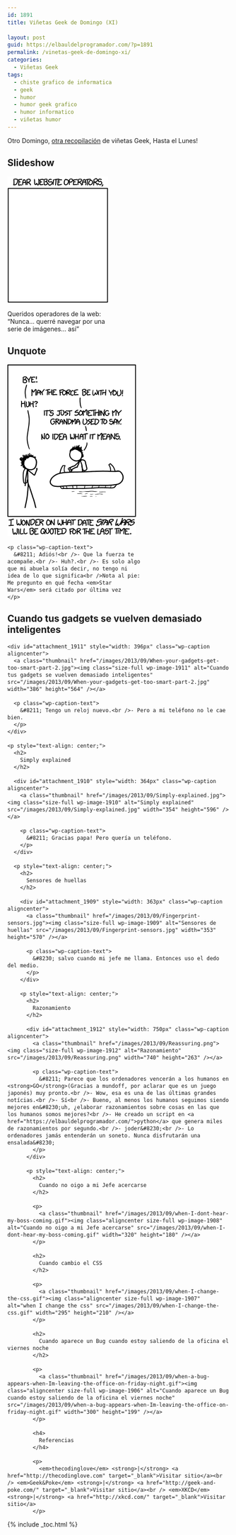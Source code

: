 ```yaml
---
id: 1891
title: Viñetas Geek de Domingo (XI)

layout: post
guid: https://elbauldelprogramador.com/?p=1891
permalink: /vinetas-geek-de-domingo-xi/
categories:
  - Viñetas Geek
tags:
  - chiste grafico de informatica
  - geek
  - humor
  - humor geek grafico
  - humor informatico
  - viñetas humor
---
```

Otro Domingo, [otra recopilación][1] de viñetas Geek, Hasta el Lunes!

## Slideshow

<div id="attachment_1905" style="width: 238px" class="wp-caption aligncenter">
  <a class="thumbnail" href="/images/2013/09/Slideshow.gif"><img class="size-full wp-image-1905" alt="Slideshow" src="/images/2013/09/Slideshow.gif" width="228" height="285" /></a>
  
  <p class="wp-caption-text">
    Queridos operadores de la web:<br />“Nunca&#8230; querré navegar por una serie de imágenes&#8230; así”
  </p>
</div>

<p style="text-align: center;">
  <p>
    <!--ad-->
  </p>
  
  <h2>
    Unquote
  </h2>
  
  <div id="attachment_1913" style="width: 301px" class="wp-caption aligncenter">
    <a class="thumbnail" href="/images/2013/09/Unquote.png"><img class="size-full wp-image-1913" alt="Unquote" src="/images/2013/09/Unquote.png" width="291" height="387" /></a>
    
    <p class="wp-caption-text">
      &#8211; Adiós!<br />- Que la fuerza te acompañe.<br />- Huh?.<br />- Es solo algo que mi abuela solía decir, no tengo ni idea de lo que significa<br />Nota al pie: Me pregunto en qué fecha <em>Star Wars</em> será citado por última vez
    </p>
  </div>
  
  <p style="text-align: center;">
    <h2>
      Cuando tus gadgets se vuelven demasiado inteligentes
    </h2>
    
    <div id="attachment_1911" style="width: 396px" class="wp-caption aligncenter">
      <a class="thumbnail" href="/images/2013/09/When-your-gadgets-get-too-smart-part-2.jpg"><img class="size-full wp-image-1911" alt="Cuando tus gadgets se vuelven demasiado inteligentes" src="/images/2013/09/When-your-gadgets-get-too-smart-part-2.jpg" width="386" height="564" /></a>
      
      <p class="wp-caption-text">
        &#8211; Tengo un reloj nuevo.<br />- Pero a mi teléfono no le cae bien.
      </p>
    </div>
    
    <p style="text-align: center;">
      <h2>
        Simply explained
      </h2>
      
      <div id="attachment_1910" style="width: 364px" class="wp-caption aligncenter">
        <a class="thumbnail" href="/images/2013/09/Simply-explained.jpg"><img class="size-full wp-image-1910" alt="Simply explained" src="/images/2013/09/Simply-explained.jpg" width="354" height="596" /></a>
        
        <p class="wp-caption-text">
          &#8211; Gracias papa! Pero quería un teléfono.
        </p>
      </div>
      
      <p style="text-align: center;">
        <h2>
          Sensores de huellas
        </h2>
        
        <div id="attachment_1909" style="width: 363px" class="wp-caption aligncenter">
          <a class="thumbnail" href="/images/2013/09/Fingerprint-sensors.jpg"><img class="size-full wp-image-1909" alt="Sensores de huellas" src="/images/2013/09/Fingerprint-sensors.jpg" width="353" height="570" /></a>
          
          <p class="wp-caption-text">
            &#8230; salvo cuando mi jefe me llama. Entonces uso el dedo del medio.
          </p>
        </div>
        
        <p style="text-align: center;">
          <h2>
            Razonamiento
          </h2>
          
          <div id="attachment_1912" style="width: 750px" class="wp-caption aligncenter">
            <a class="thumbnail" href="/images/2013/09/Reassuring.png"><img class="size-full wp-image-1912" alt="Razonamiento" src="/images/2013/09/Reassuring.png" width="740" height="263" /></a>
            
            <p class="wp-caption-text">
              &#8211; Parece que los ordenadores vencerán a los humanos en <strong>GO</strong>(Gracias a mundoff, por aclarar que es un juego japonés) muy pronto.<br />- Wow, esa es una de las últimas grandes notícias.<br />- Sí<br />- Bueno, al menos los humanos seguimos siendo mejores en&#8230;uh, ¿elaborar razonamientos sobre cosas en las que los humanos somos mejores?<br />- He creado un script en <a href="https://elbauldelprogramador.com/">python</a> que genera miles de razonamientos por segundo.<br />- joder&#8230;<br />- Lo ordenadores jamás entenderán un soneto. Nunca disfrutarán una ensalada&#8230;
            </p>
          </div>
          
          <p style="text-align: center;">
            <h2>
              Cuando no oigo a mi Jefe acercarse
            </h2>
            
            <p>
              <a class="thumbnail" href="/images/2013/09/when-I-dont-hear-my-boss-coming.gif"><img class="aligncenter size-full wp-image-1908" alt="Cuando no oigo a mi Jefe acercarse" src="/images/2013/09/when-I-dont-hear-my-boss-coming.gif" width="320" height="180" /></a>
            </p>
            
            <h2>
              Cuando cambio el CSS
            </h2>
            
            <p>
              <a class="thumbnail" href="/images/2013/09/when-I-change-the-css.gif"><img class="aligncenter size-full wp-image-1907" alt="when I change the css" src="/images/2013/09/when-I-change-the-css.gif" width="295" height="210" /></a>
            </p>
            
            <h2>
              Cuando aparece un Bug cuando estoy saliendo de la oficina el viernes noche
            </h2>
            
            <p>
              <a class="thumbnail" href="/images/2013/09/when-a-bug-appears-when-Im-leaving-the-office-on-friday-night.gif"><img class="aligncenter size-full wp-image-1906" alt="Cuando aparece un Bug cuando estoy saliendo de la oficina el viernes noche" src="/images/2013/09/when-a-bug-appears-when-Im-leaving-the-office-on-friday-night.gif" width="300" height="199" /></a>
            </p>
            
            <h4>
              Referencias
            </h4>
            
            <p>
              <em>thecodinglove</em> <strong>|</strong> <a href="http://thecodinglove.com" target="_blank">Visitar sitio</a><br /> <em>Geek&Poke</em> <strong>|</strong> <a href="http://geek-and-poke.com/" target="_blank">Visitar sitio</a><br /> <em>XKCD</em> <strong>|</strong> <a href="http://xkcd.com/" target="_blank">Visitar sitio</a>
            </p>
            
            

 [1]: https://elbauldelprogramador.com/ "Viñetas Geek de Domingo"

{% include _toc.html %}
